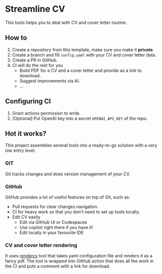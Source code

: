 # Streamline CV

This tools helps you to deal with CV and cover letter routine.

## How to

1. Create a repository from this template, make sure you make it **private**.
2. Create a branch and fill `config.yaml` with your CV and cover letter data.
3. Create a PR in GitHub.
4. CI will do the rest for you
    * Build PDF for a CV and a cover letter and provide as a link to download.
    * Suggest improvements via AI.
    * ...

## Configuring CI

1. Grant actions permission to write.
2. [Optional] Put OpenAI key into a secret `OPENAI_API_KEY` of the repo.

## Hot it works?

This project assembles several tools into a ready-to-go solution with a very low entry level.

### GIT

Git tracks changes and does version management of your CV.

### GitHub

GitHub provides a lot of useful features on top of Git, such as:

- Pull requests for clear changes navigation.
- CI for heavy work so that you don't need to set up tools locally.
- Edit CV easily
    - Edit via GitHub UI or Codespaces
    - Use copilot right there if you have it!
    - Edit locally in your favourite IDE

### CV and cover letter rendering

It uses [rendercv](https://github.com/achugr/rendercvcl) tool
that takes yaml configuration file and renders it as a fancy pdf.
The tool is wrapped into GitHub action that does all the work in the CI and puts a comment with a link for download.
